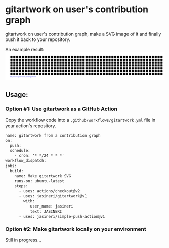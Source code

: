 # gitartwork on user's contribution graph

gitartwork on user's contribution graph, make a SVG image of it and finally push it back to your repository.

An example result:
[![jasineri/gitartwork](gitartwork.svg)](https://github.com/jasineri/gitartwork)

## Usage:

### Option #1: Use gitartwork as a GitHub Action
Copy the workflow code into a `.github/workflows/gitartwork.yml` file in your action's repository.

    name: gitartwork from a contribution graph
    on: 
      push:
      schedule:
        - cron: '* */24 * * *'
    workflow_dispatch:
    jobs:
      build:
        name: Make gitartwork SVG
        runs-on: ubuntu-latest
        steps:
          - uses: actions/checkout@v2
          - uses: jasineri/gitartwork@v1
            with:
               user_name: jasineri
               text: JASINERI
          - uses: jasineri/simple-push-action@v1

### Option #2: Make gitartwork locally on your environment
Still in progress...